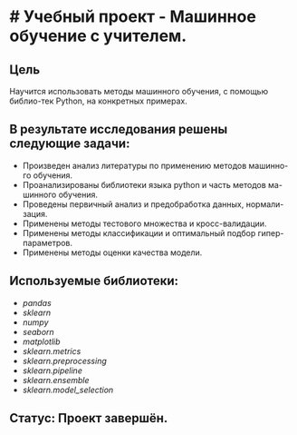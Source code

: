 # # Учебный проект - Машинное обучение с учителем.

## Цель

Научится использовать методы машинного обучения, с помощью библио-тек Python, на конкретных примерах.

## В результате исследования решены следующие задачи:

-	Произведен анализ литературы по применению методов машинно-го обучения. 
-	Проанализированы библиотеки языка python и часть методов ма-шинного обучения.
-	Проведены первичный анализ и предобработка данных, нормали-зация.
-	Применены методы тестового множества и кросс-валидации.
-	Применены методы классификации и оптимальный подбор гипер-параметров.
-	Применены методы оценки качества модели.


## Используемые библиотеки:
- *pandas*
- *sklearn*
- *numpy*
- *seaborn*
- *matplotlib*
- *sklearn.metrics*
- *sklearn.preprocessing*
- *sklearn.pipeline*
- *sklearn.ensemble*
- *sklearn.model_selection*

## Статус: Проект завершён.
